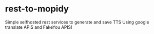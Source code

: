 # rest-to-mopidy
Simple selfhosted rest services to generate and save TTS Using google translate APIS and FakeYou APIS! 

